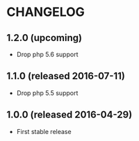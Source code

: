 # CHANGELOG

## 1.2.0 (upcoming)

- Drop php 5.6 support

## 1.1.0 (released 2016-07-11)

- Drop php 5.5 support

## 1.0.0 (released 2016-04-29)

- First stable release
